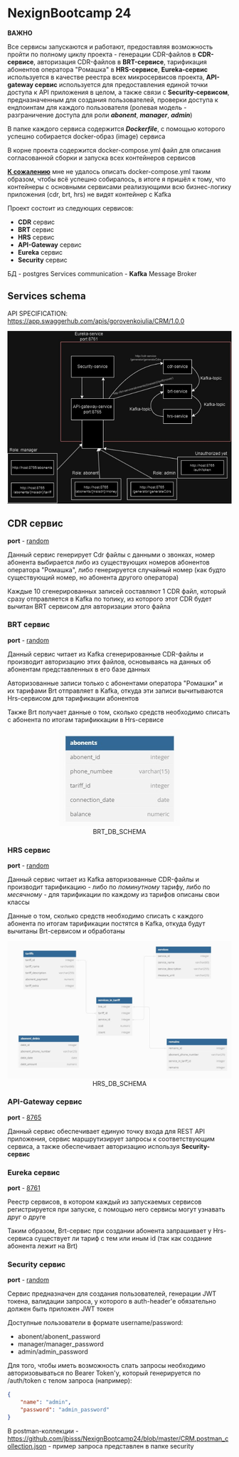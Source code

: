 # NexignBootcamp 24

**ВАЖНО**

Все сервисы запускаются и работают, предоставляя возможность пройти по полному циклу проекта - 
генерации CDR-файлов в **CDR-сервисе**, авторизация CDR-файлов в **BRT-сервисе**, тарификация
абонентов оператора "Ромашка" в **HRS-сервисе**, **Eureka-сервис** используется в качестве 
реестра всех микросервисов проекта, **API-gateway сервис** используется для предоставления единой
точки доступа к API приложения в целом, а также связи с **Security-сервисом**, предназначенным для
создания пользователей, проверки доступа к ендпоинтам для каждого пользователя (ролевая модель -
разграничение доступа для роли ***abonent***, ***manager***, ***admin***) 

В папке каждого сервиса содержится ***Dockerfile***, с помощью которого успешно собирается docker-образ (image)
сервиса 

В корне проекта содержится docker-compose.yml файл для описания согласованной сборки и запуска
всех контейнеров сервисов

**<u>К сожалению</u>** мне не удалось описать docker-compose.yml таким образом, чтобы всё успешно
собиралось, в итоге я пришёл к тому, что контейнеры с основными сервисами реализующими всю
бизнес-логику приложения (cdr, brt, hrs) не видят контейнер с Kafka 

Проект состоит из следующих сервисов:

- **CDR** сервис 
- **BRT** сервис
- **HRS** сервис
- **API-Gateway** сервис
- **Eureka** сервис
- **Security** сервис

БД - postgres
Services communication - **Kafka** Message Broker

## Services schema

API SPECIFICATION: https://app.swaggerhub.com/apis/gorovenkoiulia/CRM/1.0.0

<p align="center">
  <img src="https://raw.githubusercontent.com/jbisss/NexignBootcamp24/master/service_schema.jpg">
</p>

## CDR сервис

**port** - <u>random</u>

Данный сервис генерирует Cdr файлы с данными о звонках, номер абонента 
выбирается либо из существующих номеров абонентов оператора "Ромашка", либо генерируется 
случайный номер (как будто существующий номер, но абонента другого оператора)

Каждые 10 сгенерированных записей составляют 1 CDR файл, который сразу отправляется в Kafka
по топику, из которого этот CDR будет вычитан BRT сервисом для авторизации этого файла

### BRT сервис

**port** - <u>random</u>

Данный сервис читает из Kafka сгенерированные CDR-файлы и производит авторизацию этих файлов,
основываясь на данных об абонентам представленных в его базе данных

Авторизованные записи только с абонентами оператора "Ромашки" и их тарифами Brt отправляет в Kafka, 
откуда эти записи вычитываются Hrs-сервисом для тарификации абонентов

Также Brt получает данные о том, сколько средств необходимо списать с абонента по итогам
тарификкации в Hrs-сервисе

<p align="center">
  <img src="https://raw.githubusercontent.com/jbisss/NexignBootcamp24/master/BRT_db_schema.jpg" alt="BRT_DB_SCHEMA">
    <br>
BRT_DB_SCHEMA
</p>

### HRS сервис

**port** - <u>random</u>

Данный сервис читает из Kafka авторизованные CDR-файлы и производит тарификацию - либо по
*поминутному* тарифу, либо по *месячному* - для тарификации по каждому из тарифов описаны свои 
классы

Данные о том, сколько средств необходимо списать с каждого абонента по итогам тарификации постятся
в Kafka, откуда будут вычитаны Brt-сервисом и обработаны

<p align="center">
  <img src="https://raw.githubusercontent.com/jbisss/NexignBootcamp24/master/HRS_db_schema.jpg" alt="HRS_DB_SCHEMA">
    <br>
HRS_DB_SCHEMA
</p>

### API-Gateway сервис

**port** - <u>8765</u>

Данный сервис обеспечивает единую точку входа для REST API приложения, сервис
маршрутизирует запросы к соответствующим сервиса, а также обеспечивает авторизацию
используя **Security-сервис**

### Eureka сервис

**port** - <u>8761</u>

Реестр сервисов, в котором каждый из запускаемых сервисов регистрируется при запуске, с помощью
него сервисы могут узнавать друг о друге 

Таким образом, Brt-сервис при создании абонента запрашивает у Hrs-сервиса существует ли тариф с
тем или иным id (так как создание абонента лежит на Brt)

### Security сервис

**port** - <u>random</u>

Сервис предназначен для создания пользователей, генерации JWT токена, валидации запроса,
у которого в auth-header'е обязательно должен быть приложен JWT токен

Доступные пользователи в формате username/password:

- abonent/abonent_password
- manager/manager_password
- admin/admin_password

Для того, чтобы иметь возможность слать запросы необходимо авторизовываться по 
Bearer Token'у, который генерируется по /auth/token с телом запроса (например):

```json
{
    "name": "admin",
    "password": "admin_password"
}
```

В postman-коллекции - https://github.com/jbisss/NexignBootcamp24/blob/master/CRM.postman_collection.json - пример запроса представлен в папке security
